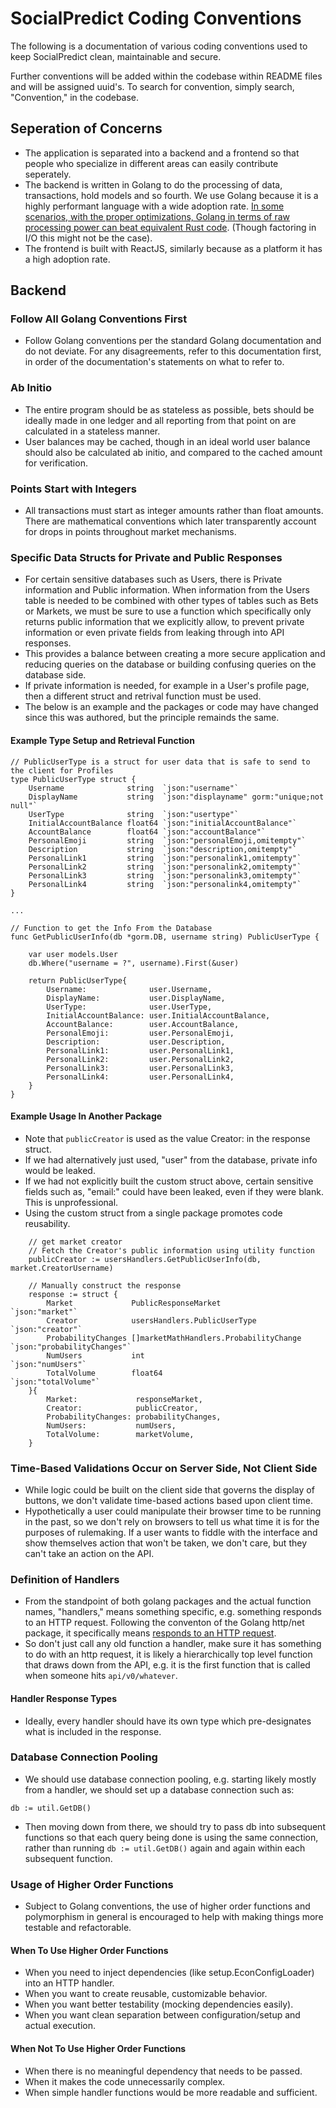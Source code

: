 # SocialPredict Coding Conventions

The following is a documentation of various coding conventions used to keep SocialPredict clean, maintainable and secure.

Further conventions will be added within the codebase within README files and will be assigned uuid's. To search for convention, simply search, "Convention," in the codebase.

## Seperation of Concerns

* The application is separated into a backend and a frontend so that people who specialize in different areas can easily contribute seperately.
* The backend is written in Golang to do the processing of data, transactions, hold models and so fourth. We use Golang because it is a highly performant language with a wide adoption rate. [In some scenarios, with the proper optimizations, Golang in terms of raw processing power can beat equivalent Rust code](https://www.reddit.com/r/golang/comments/16q78g2/re_golang_code_3x_faster_than_rust_equivalent/). (Though factoring in I/O this might not be the case).
* The frontend is built with ReactJS, similarly because as a platform it has a high adoption rate.

## Backend

### Follow All Golang Conventions First

* Follow Golang conventions per the standard Golang documentation and do not deviate. For any disagreements, refer to this documentation first, in order of the documentation's statements on what to refer to.

### Ab Initio

* The entire program should be as stateless as possible, bets should be ideally made in one ledger and all reporting from that point on are calculated in a stateless manner.
* User balances may be cached, though in an ideal world user balance should also be calculated ab initio, and compared to the cached amount for verification.

### Points Start with Integers

* All transactions must start as integer amounts rather than float amounts. There are mathematical conventions which later transparently account for drops in points throughout market mechanisms.

### Specific Data Structs for Private and Public Responses

* For certain sensitive databases such as Users, there is Private information and Public information. When information from the Users table is needed to be combined with other types of tables such as Bets or Markets, we must be sure to use a function which specifically only returns public information that we explicitly allow, to prevent private information or even private fields from leaking through into API responses.
* This provides a balance between creating a more secure application and reducing queries on the database or building confusing queries on the database side.
* If private information is needed, for example in a User's profile page, then a different struct and retrival function must be used.
* The below is an example and the packages or code may have changed since this was authored, but the principle remainds the same.

#### Example Type Setup and Retrieval Function

```
// PublicUserType is a struct for user data that is safe to send to the client for Profiles
type PublicUserType struct {
	Username              string  `json:"username"`
	DisplayName           string  `json:"displayname" gorm:"unique;not null"`
	UserType              string  `json:"usertype"`
	InitialAccountBalance float64 `json:"initialAccountBalance"`
	AccountBalance        float64 `json:"accountBalance"`
	PersonalEmoji         string  `json:"personalEmoji,omitempty"`
	Description           string  `json:"description,omitempty"`
	PersonalLink1         string  `json:"personalink1,omitempty"`
	PersonalLink2         string  `json:"personalink2,omitempty"`
	PersonalLink3         string  `json:"personalink3,omitempty"`
	PersonalLink4         string  `json:"personalink4,omitempty"`
}

...

// Function to get the Info From the Database
func GetPublicUserInfo(db *gorm.DB, username string) PublicUserType {

	var user models.User
	db.Where("username = ?", username).First(&user)

	return PublicUserType{
		Username:              user.Username,
		DisplayName:           user.DisplayName,
		UserType:              user.UserType,
		InitialAccountBalance: user.InitialAccountBalance,
		AccountBalance:        user.AccountBalance,
		PersonalEmoji:         user.PersonalEmoji,
		Description:           user.Description,
		PersonalLink1:         user.PersonalLink1,
		PersonalLink2:         user.PersonalLink2,
		PersonalLink3:         user.PersonalLink3,
		PersonalLink4:         user.PersonalLink4,
	}
}
```

#### Example Usage In Another Package

* Note that `publicCreator` is used as the value Creator: in the response struct.
* If we had alternatively just used, "user" from the database, private info would be leaked.
* If we had not explicitly built the custom struct above, certain sensitive fields such as, "email:" could have been leaked, even if they were blank. This is unprofessional.
* Using the custom struct from a single package promotes code reusability.

```
	// get market creator
	// Fetch the Creator's public information using utility function
	publicCreator := usersHandlers.GetPublicUserInfo(db, market.CreatorUsername)

	// Manually construct the response
	response := struct {
		Market             PublicResponseMarket                   `json:"market"`
		Creator            usersHandlers.PublicUserType           `json:"creator"`
		ProbabilityChanges []marketMathHandlers.ProbabilityChange `json:"probabilityChanges"`
		NumUsers           int                                    `json:"numUsers"`
		TotalVolume        float64                                `json:"totalVolume"`
	}{
		Market:             responseMarket,
		Creator:            publicCreator,
		ProbabilityChanges: probabilityChanges,
		NumUsers:           numUsers,
		TotalVolume:        marketVolume,
	}

```

### Time-Based Validations Occur on Server Side, Not Client Side

* While logic could be built on the client side that governs the display of buttons, we don't validate time-based actions based upon client time.
* Hypothetically a user could manipulate their browser time to be running in the past, so we don't rely on browsers to tell us what time it is for the purposes of rulemaking. If a user wants to fiddle with the interface and show themselves action that won't be taken, we don't care, but they can't take an action on the API.

### Definition of Handlers

* From the standpoint of both golang packages and the actual function names, "handlers," means something specific, e.g. something responds to an HTTP request. Following the conventon of the Golang http/net package, it specifically means [responds to an HTTP request](https://pkg.go.dev/net/http#Handler).
* So don't just call any old function a handler, make sure it has something to do with an http request, it is likely a hierarchically top level function that draws down from the API, e.g. it is the first function that is called when someone hits `api/v0/whatever`.

#### Handler Response Types

* Ideally, every handler should have its own type which pre-designates what is included in the response.

### Database Connection Pooling

* We should use database connection pooling, e.g. starting likely mostly from a handler, we should set up a database connection such as:

```
db := util.GetDB()
```

* Then moving down from there, we should try to pass db into subsequent functions so that each query being done is using the same connection, rather than running `db := util.GetDB()` again and again within each subsequent function.


### Usage of Higher Order Functions

* Subject to Golang conventions, the use of higher order functions and polymorphism in general is encouraged to help with making things more testable and refactorable.

#### When To Use Higher Order Functions

- When you need to inject dependencies (like setup.EconConfigLoader) into an HTTP handler.
- When you want to create reusable, customizable behavior.
- When you want better testability (mocking dependencies easily).
- When you want clean separation between configuration/setup and actual execution.

#### When Not To Use Higher Order Functions

- When there is no meaningful dependency that needs to be passed.
- When it makes the code unnecessarily complex.
- When simple handler functions would be more readable and sufficient.